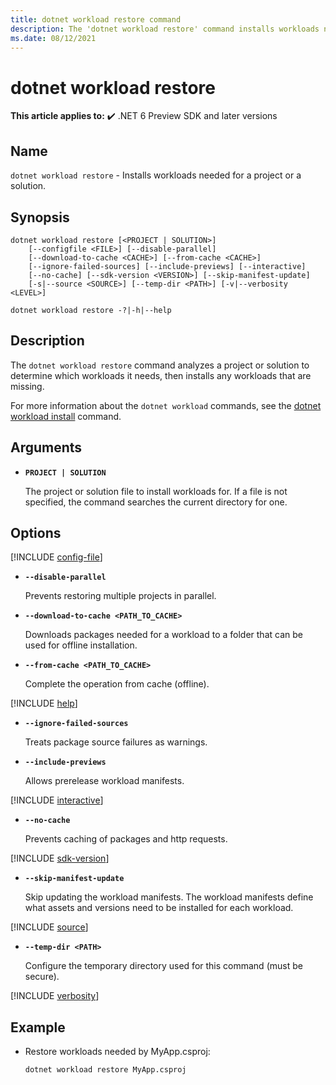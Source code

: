 ```yaml
---
title: dotnet workload restore command
description: The 'dotnet workload restore' command installs workloads needed for a project or a solution.
ms.date: 08/12/2021
---
```

# dotnet workload restore

**This article applies to:** ✔️ .NET 6 Preview SDK and later versions

## Name

`dotnet workload restore` - Installs workloads needed for a project or a solution.

## Synopsis

```dotnetcli
dotnet workload restore [<PROJECT | SOLUTION>]
    [--configfile <FILE>] [--disable-parallel]
    [--download-to-cache <CACHE>] [--from-cache <CACHE>]
    [--ignore-failed-sources] [--include-previews] [--interactive]
    [--no-cache] [--sdk-version <VERSION>] [--skip-manifest-update]
    [-s|--source <SOURCE>] [--temp-dir <PATH>] [-v|--verbosity <LEVEL>]

dotnet workload restore -?|-h|--help
```

## Description

The `dotnet workload restore` command analyzes a project or solution to determine which workloads it needs, then installs any workloads that are missing.

For more information about the `dotnet workload` commands, see the [dotnet workload install](dotnet-workload-install.md#description) command.

## Arguments

- **`PROJECT | SOLUTION`**

  The project or solution file to install workloads for. If a file is not specified, the command searches the current directory for one.

## Options

<!-- markdownlint-disable MD012 -->

[!INCLUDE [config-file](../../../includes/cli-configfile.md)]

- **`--disable-parallel`**

  Prevents restoring multiple projects in parallel.

- **`--download-to-cache <PATH_TO_CACHE>`**

  Downloads packages needed for a workload to a folder that can be used for offline installation.

- **`--from-cache <PATH_TO_CACHE>`**

  Complete the operation from cache (offline).

[!INCLUDE [help](../../../includes/cli-help.md)]

- **`--ignore-failed-sources`**

  Treats package source failures as warnings.

- **`--include-previews`**

  Allows prerelease workload manifests.

[!INCLUDE [interactive](../../../includes/cli-interactive.md)]

- **`--no-cache`**

  Prevents caching of packages and http requests.

[!INCLUDE [sdk-version](../../../includes/cli-sdk-version.md)]

- **`--skip-manifest-update`**

  Skip updating the workload manifests. The workload manifests define what assets and versions need to be installed for each workload.

[!INCLUDE [source](../../../includes/cli-source.md)]

- **`--temp-dir <PATH>`**

  Configure the temporary directory used for this command (must be secure).

[!INCLUDE [verbosity](../../../includes/cli-verbosity-packages.md)]


## Example

- Restore workloads needed by MyApp.csproj:

  ```dotnetcli
  dotnet workload restore MyApp.csproj
  ```
